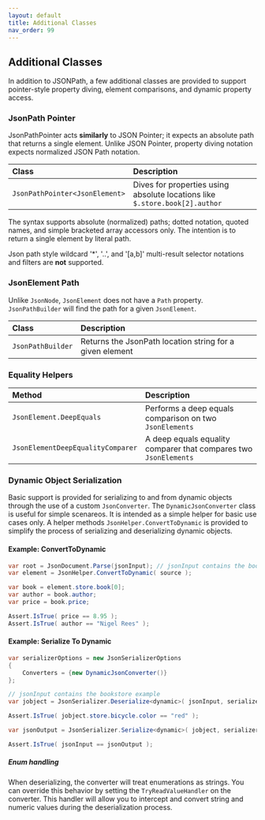 ```yaml
---
layout: default
title: Additional Classes
nav_order: 99
---
```


## Additional Classes

In addition to JSONPath, a few additional classes are provided to support pointer-style
property diving, element comparisons, and dynamic property access.

### JsonPath Pointer

JsonPathPointer acts **similarly** to JSON Pointer; it expects an absolute path that returns a single element.
Unlike JSON Pointer, property diving notation expects normalized JSON Path notation. 

| Class                              | Description
|:-----------------------------------|:-----------
| `JsonPathPointer<JsonElement>`     | Dives for properties using absolute locations like `$.store.book[2].author`

The syntax supports absolute (normalized) paths; dotted notation, quoted names, and simple bracketed array accessors only.
The intention is to return a single element by literal path.

Json path style wildcard '*', '..', and '[a,b]' multi-result selector notations and filters are **not** supported.

### JsonElement Path

Unlike `JsonNode`, `JsonElement` does not have a `Path` property. `JsonPathBuilder` will find the path
for a given `JsonElement`.

| Class                      | Description
|:---------------------------|:-----------
| `JsonPathBuilder`          | Returns the JsonPath location string for a given element

### Equality Helpers

| Method                             | Description
|:-----------------------------------|:-----------
| `JsonElement.DeepEquals`           | Performs a deep equals comparison on two `JsonElements`
| `JsonElementDeepEqualityComparer`  | A deep equals equality comparer that compares two `JsonElements`

### Dynamic Object Serialization

Basic support is provided for serializing to and from dynamic objects through the use of a custom `JsonConverter`.
The `DynamicJsonConverter` class is useful for simple scenareos. It is intended as a simple helper for 
basic use cases only. A helper methods `JsonHelper.ConvertToDynamic` is provided to simplify the process of 
serializing and deserializing dynamic objects.

#### Example: ConvertToDynamic

```csharp
var root = JsonDocument.Parse(jsonInput); // jsonInput contains the bookstore example
var element = JsonHelper.ConvertToDynamic( source );

var book = element.store.book[0];
var author = book.author;
var price = book.price;

Assert.IsTrue( price == 8.95 );
Assert.IsTrue( author == "Nigel Rees" );
```

#### Example: Serialize To Dynamic

```csharp
var serializerOptions = new JsonSerializerOptions
{
    Converters = {new DynamicJsonConverter()}
};

// jsonInput contains the bookstore example
var jobject = JsonSerializer.Deserialize<dynamic>( jsonInput, serializerOptions);

Assert.IsTrue( jobject.store.bicycle.color == "red" );

var jsonOutput = JsonSerializer.Serialize<dynamic>( jobject, serializerOptions ) as string;

Assert.IsTrue( jsonInput == jsonOutput );
```

##### Enum handling

When deserializing, the converter will treat enumerations as strings. You can override this behavior by setting 
the `TryReadValueHandler` on the converter. This handler will allow you to intercept and convert string and
numeric values during the deserialization process.
